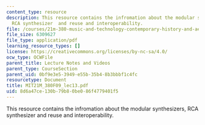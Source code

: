 ```yaml
---
content_type: resource
description: This resource contains the infromation about the modular synthesizers,
  RCA synthesizer  and reuse and interoperability.
file: /courses/21m-380-music-and-technology-contemporary-history-and-aesthetics-fall-2009/8d6a47ce130b79b80be086f4779401f5_MIT21M_380F09_lec13.pdf
file_size: 6309627
file_type: application/pdf
learning_resource_types: []
license: https://creativecommons.org/licenses/by-nc-sa/4.0/
ocw_type: OCWFile
parent_title: Lecture Notes and Videos
parent_type: CourseSection
parent_uid: 0bf9e3e5-3949-e55b-35b4-8b3bbbf1c4fc
resourcetype: Document
title: MIT21M_380F09_lec13.pdf
uid: 8d6a47ce-130b-79b8-0be0-86f4779401f5
---
```

This resource contains the infromation about the modular synthesizers, RCA synthesizer  and reuse and interoperability.